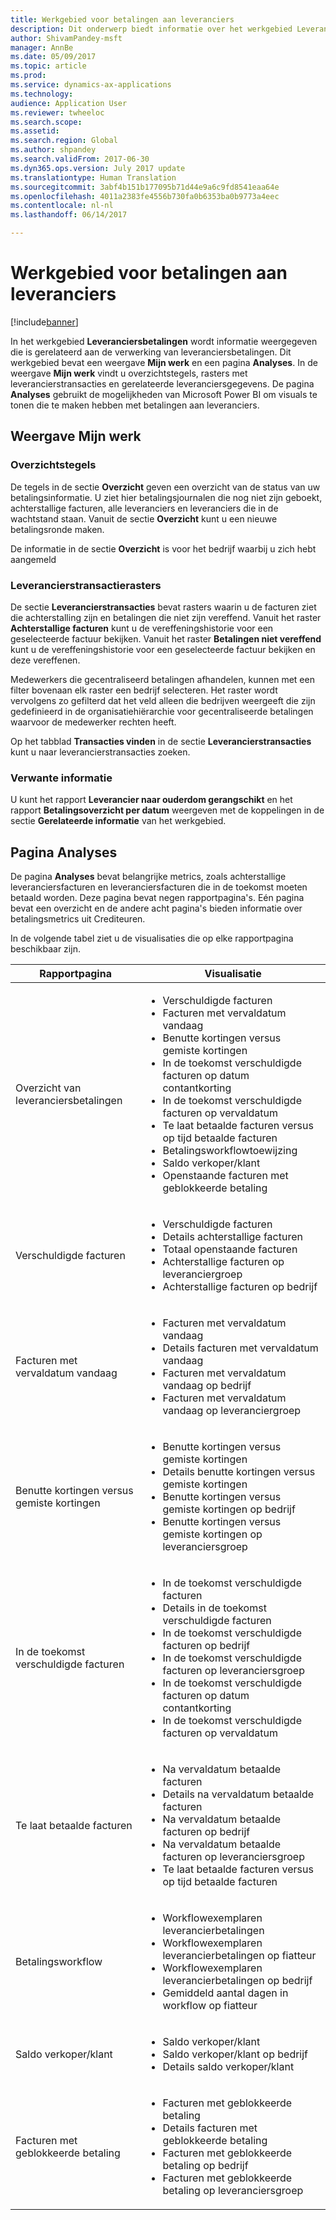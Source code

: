 ```yaml
---
title: Werkgebied voor betalingen aan leveranciers
description: Dit onderwerp biedt informatie over het werkgebied Leveranciersbetalingen. In het werkgebied Leveranciersbetalingen wordt informatie weergegeven die is gerelateerd aan de verwerking van leveranciersbetalingen.
author: ShivamPandey-msft
manager: AnnBe
ms.date: 05/09/2017
ms.topic: article
ms.prod: 
ms.service: dynamics-ax-applications
ms.technology: 
audience: Application User
ms.reviewer: twheeloc
ms.search.scope: 
ms.assetid: 
ms.search.region: Global
ms.author: shpandey
ms.search.validFrom: 2017-06-30
ms.dyn365.ops.version: July 2017 update
ms.translationtype: Human Translation
ms.sourcegitcommit: 3abf4b151b177095b71d44e9a6c9fd8541eaa64e
ms.openlocfilehash: 4011a2383fe4556b730fa0b6353ba0b9773a4eec
ms.contentlocale: nl-nl
ms.lasthandoff: 06/14/2017

---
```


# <a name="vendor-payments-workspace"></a>Werkgebied voor betalingen aan leveranciers

[!include[banner](../includes/banner.md)]

In het werkgebied **Leveranciersbetalingen** wordt informatie weergegeven die is gerelateerd aan de verwerking van leveranciersbetalingen. Dit werkgebied bevat een weergave **Mijn werk** en een pagina **Analyses**. In de weergave **Mijn werk** vindt u overzichtstegels, rasters met leverancierstransacties en gerelateerde leveranciersgegevens. De pagina **Analyses** gebruikt de mogelijkheden van Microsoft Power BI om visuals te tonen die te maken hebben met betalingen aan leveranciers.

## <a name="my-work-view"></a>Weergave Mijn werk

### <a name="summary-tiles"></a>Overzichtstegels

De tegels in de sectie **Overzicht** geven een overzicht van de status van uw betalingsinformatie. U ziet hier betalingsjournalen die nog niet zijn geboekt, achterstallige facturen, alle leveranciers en leveranciers die in de wachtstand staan. Vanuit de sectie **Overzicht** kunt u een nieuwe betalingsronde maken.

De informatie in de sectie **Overzicht** is voor het bedrijf waarbij u zich hebt aangemeld

### <a name="vendor-transactions-grids"></a>Leverancierstransactierasters

De sectie **Leverancierstransacties** bevat rasters waarin u de facturen ziet die achterstalling zijn en betalingen die niet zijn vereffend. Vanuit het raster **Achterstallige facturen** kunt u de vereffeningshistorie voor een geselecteerde factuur bekijken. Vanuit het raster **Betalingen niet vereffend** kunt u de vereffeningshistorie voor een geselecteerde factuur bekijken en deze vereffenen.

Medewerkers die gecentraliseerd betalingen afhandelen, kunnen met een filter bovenaan elk raster een bedrijf selecteren. Het raster wordt vervolgens zo gefilterd dat het veld alleen die bedrijven weergeeft die zijn gedefinieerd in de organisatiehiërarchie voor gecentraliseerde betalingen waarvoor de medewerker rechten heeft.

Op het tabblad **Transacties vinden** in de sectie **Leverancierstransacties** kunt u naar leverancierstransacties zoeken.

### <a name="related-information"></a>Verwante informatie

U kunt het rapport **Leverancier naar ouderdom gerangschikt** en het rapport **Betalingsoverzicht per datum** weergeven met de koppelingen in de sectie **Gerelateerde informatie** van het werkgebied.

## <a name="analytics-page"></a>Pagina Analyses

De pagina **Analyses** bevat belangrijke metrics, zoals achterstallige leveranciersfacturen en leveranciersfacturen die in de toekomst moeten betaald worden. Deze pagina bevat negen rapportpagina's. Eén pagina bevat een overzicht en de andere acht pagina's bieden informatie over betalingsmetrics uit Crediteuren.

In de volgende tabel ziet u de visualisaties die op elke rapportpagina beschikbaar zijn.

| Rapportpagina | Visualisatie |
|-------------|---------------|
| Overzicht van leveranciersbetalingen | <ul><li>Verschuldigde facturen</li><li>Facturen met vervaldatum vandaag</li><li>Benutte kortingen versus gemiste kortingen</li><li>In de toekomst verschuldigde facturen op datum contantkorting</li><li>In de toekomst verschuldigde facturen op vervaldatum</li><li>Te laat betaalde facturen versus op tijd betaalde facturen</li><li>Betalingsworkflowtoewijzing</li><li>Saldo verkoper/klant</li><li>Openstaande facturen met geblokkeerde betaling</li></ul> |
| Verschuldigde facturen | <ul><li>Verschuldigde facturen</li><li>Details achterstallige facturen</li><li>Totaal openstaande facturen</li><li>Achterstallige facturen op leveranciergroep</li><li>Achterstallige facturen op bedrijf</li></ul> |
| Facturen met vervaldatum vandaag | <ul><li>Facturen met vervaldatum vandaag</li><li>Details facturen met vervaldatum vandaag</li><li>Facturen met vervaldatum vandaag op bedrijf</li><li>Facturen met vervaldatum vandaag op leveranciergroep</li></ul> |
| Benutte kortingen versus gemiste kortingen | <ul><li>Benutte kortingen versus gemiste kortingen</li><li>Details benutte kortingen versus gemiste kortingen</li><li>Benutte kortingen versus gemiste kortingen op bedrijf</li><li>Benutte kortingen versus gemiste kortingen op leveranciersgroep</li></ul> |
| In de toekomst verschuldigde facturen | <ul><li>In de toekomst verschuldigde facturen</li><li>Details in de toekomst verschuldigde facturen</li><li>In de toekomst verschuldigde facturen op bedrijf</li><li>In de toekomst verschuldigde facturen op leveranciersgroep</li><li>In de toekomst verschuldigde facturen op datum contantkorting</li><li>In de toekomst verschuldigde facturen op vervaldatum</li></ul> |
| Te laat betaalde facturen | <ul><li>Na vervaldatum betaalde facturen</li><li>Details na vervaldatum betaalde facturen</li><li>Na vervaldatum betaalde facturen op bedrijf</li><li>Na vervaldatum betaalde facturen op leveranciersgroep</li><li>Te laat betaalde facturen versus op tijd betaalde facturen</li></ul> |
| Betalingsworkflow | <ul><li>Workflowexemplaren leverancierbetalingen</li><li>Workflowexemplaren leverancierbetalingen op fiatteur</li><li>Workflowexemplaren leverancierbetalingen op bedrijf</li><li>Gemiddeld aantal dagen in workflow op fiatteur</li></ul> |
| Saldo verkoper/klant | <ul><li>Saldo verkoper/klant</li><li>Saldo verkoper/klant op bedrijf</li><li>Details saldo verkoper/klant</li></ul> |
| Facturen met geblokkeerde betaling | <ul><li>Facturen met geblokkeerde betaling</li><li>Details facturen met geblokkeerde betaling</li><li>Facturen met geblokkeerde betaling op bedrijf</li><li>Facturen met geblokkeerde betaling op leveranciersgroep</li></ul> |


